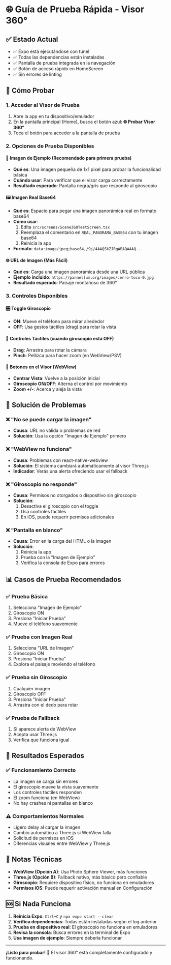 # 🌐 Guía de Prueba Rápida - Visor 360°

## ✅ Estado Actual
- ✅ Expo está ejecutándose con túnel
- ✅ Todas las dependencias están instaladas
- ✅ Pantalla de prueba integrada en la navegación
- ✅ Botón de acceso rápido en HomeScreen
- ✅ Sin errores de linting

## 🚀 Cómo Probar

### 1. Acceder al Visor de Prueba
1. Abre la app en tu dispositivo/emulador
2. En la pantalla principal (Home), busca el botón azul:
   **🌐 Probar Visor 360°**
3. Toca el botón para acceder a la pantalla de prueba

### 2. Opciones de Prueba Disponibles

#### 📱 Imagen de Ejemplo (Recomendado para primera prueba)
- **Qué es**: Una imagen pequeña de 1x1 pixel para probar la funcionalidad básica
- **Cuándo usar**: Para verificar que el visor carga correctamente
- **Resultado esperado**: Pantalla negra/gris que responde al giroscopio

#### 🖼️ Imagen Real Base64
- **Qué es**: Espacio para pegar una imagen panorámica real en formato base64
- **Cómo usar**: 
  1. Edita `src/screens/Scene360TestScreen.tsx`
  2. Reemplaza el comentario en `REAL_PANORAMA_BASE64` con tu imagen base64
  3. Reinicia la app
- **Formato**: `data:image/jpeg;base64,/9j/4AAQSkZJRgABAQAAAQ...`

#### 🌐 URL de Imagen (Más Fácil)
- **Qué es**: Carga una imagen panorámica desde una URL pública
- **Ejemplo incluido**: `https://pannellum.org/images/cerro-toco-0.jpg`
- **Resultado esperado**: Paisaje montañoso de 360°

### 3. Controles Disponibles

#### 🎛️ Toggle Giroscopio
- **ON**: Mueve el teléfono para mirar alrededor
- **OFF**: Usa gestos táctiles (drag) para rotar la vista

#### 📱 Controles Táctiles (cuando giroscopio está OFF)
- **Drag**: Arrastra para rotar la cámara
- **Pinch**: Pellizca para hacer zoom (en WebView/PSV)

#### 🔄 Botones en el Visor (WebView)
- **Centrar Vista**: Vuelve a la posición inicial
- **Giroscopio ON/OFF**: Alterna el control por movimiento
- **Zoom +/-**: Acerca y aleja la vista

## 🔧 Solución de Problemas

### ❌ "No se puede cargar la imagen"
- **Causa**: URL no válida o problemas de red
- **Solución**: Usa la opción "Imagen de Ejemplo" primero

### ❌ "WebView no funciona"
- **Causa**: Problemas con react-native-webview
- **Solución**: El sistema cambiará automáticamente al visor Three.js
- **Indicador**: Verás una alerta ofreciendo usar el fallback

### ❌ "Giroscopio no responde"
- **Causa**: Permisos no otorgados o dispositivo sin giroscopio
- **Solución**: 
  1. Desactiva el giroscopio con el toggle
  2. Usa controles táctiles
  3. En iOS, puede requerir permisos adicionales

### ❌ "Pantalla en blanco"
- **Causa**: Error en la carga del HTML o la imagen
- **Solución**: 
  1. Reinicia la app
  2. Prueba con la "Imagen de Ejemplo"
  3. Verifica la consola de Expo para errores

## 📊 Casos de Prueba Recomendados

### ✅ Prueba Básica
1. Selecciona "Imagen de Ejemplo"
2. Giroscopio ON
3. Presiona "Iniciar Prueba"
4. Mueve el teléfono suavemente

### ✅ Prueba con Imagen Real
1. Selecciona "URL de Imagen"
2. Giroscopio ON
3. Presiona "Iniciar Prueba"
4. Explora el paisaje moviendo el teléfono

### ✅ Prueba sin Giroscopio
1. Cualquier imagen
2. Giroscopio OFF
3. Presiona "Iniciar Prueba"
4. Arrastra con el dedo para rotar

### ✅ Prueba de Fallback
1. Si aparece alerta de WebView
2. Acepta usar Three.js
3. Verifica que funciona igual

## 🎯 Resultados Esperados

### ✅ Funcionamiento Correcto
- La imagen se carga sin errores
- El giroscopio mueve la vista suavemente
- Los controles táctiles responden
- El zoom funciona (en WebView)
- No hay crashes ni pantallas en blanco

### ⚠️ Comportamientos Normales
- Ligero delay al cargar la imagen
- Cambio automático a Three.js si WebView falla
- Solicitud de permisos en iOS
- Diferencias visuales entre WebView y Three.js

## 📝 Notas Técnicas

- **WebView (Opción A)**: Usa Photo Sphere Viewer, más funciones
- **Three.js (Opción B)**: Fallback nativo, más básico pero confiable
- **Giroscopio**: Requiere dispositivo físico, no funciona en emuladores
- **Permisos iOS**: Puede requerir activación manual en Configuración

## 🆘 Si Nada Funciona

1. **Reinicia Expo**: `Ctrl+C` y `npx expo start --clear`
2. **Verifica dependencias**: Todas están instaladas según el log anterior
3. **Prueba en dispositivo real**: El giroscopio no funciona en emuladores
4. **Revisa la consola**: Busca errores en la terminal de Expo
5. **Usa imagen de ejemplo**: Siempre debería funcionar

---

**¡Listo para probar!** 🚀 El visor 360° está completamente configurado y funcionando.